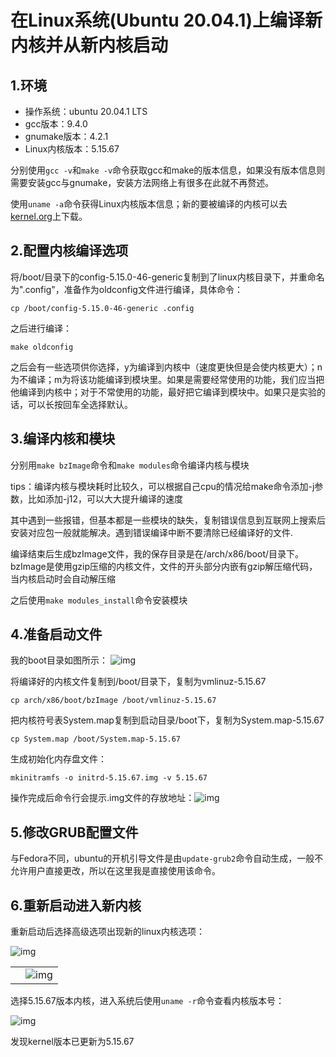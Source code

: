 # 在Linux系统(Ubuntu 20.04.1)上编译新内核并从新内核启动

## 1.环境

- 操作系统：ubuntu 20.04.1 LTS
- gcc版本：9.4.0
- gnumake版本：4.2.1
- Linux内核版本：5.15.67

分别使用`gcc -v`和`make -v`命令获取gcc和make的版本信息，如果没有版本信息则需要安装gcc与gnumake，安装方法网络上有很多在此就不再赘述。

使用`uname -a`命令获得Linux内核版本信息；新的要被编译的内核可以去[kernel.org](kernel.org)上下载。

## 2.配置内核编译选项

将/boot/目录下的config-5.15.0-46-generic复制到了linux内核目录下，并重命名为".config"，准备作为oldconfig文件进行编译，具体命令：

```shell
cp /boot/config-5.15.0-46-generic .config
```

之后进行编译：

```shell
make oldconfig
```

之后会有一些选项供你选择，y为编译到内核中（速度更快但是会使内核更大）；n为不编译；m为将该功能编译到模块里。如果是需要经常使用的功能，我们应当把他编译到内核中；对于不常使用的功能，最好把它编译到模块中。如果只是实验的话，可以长按回车全选择默认。



## 3.编译内核和模块

分别用`make bzImage`命令和`make modules`命令编译内核与模块

tips：编译内核与模块耗时比较久，可以根据自己cpu的情况给make命令添加-j参数，比如添加-j12，可以大大提升编译的速度

其中遇到一些报错，但基本都是一些模块的缺失，复制错误信息到互联网上搜索后安装对应包一般就能解决。遇到错误编译中断不要清除已经编译好的文件.

编译结束后生成bzImage文件，我的保存目录是在/arch/x86/boot/目录下。bzImage是使用gzip压缩的内核文件，文件的开头部分内嵌有gzip解压缩代码，当内核启动时会自动解压缩

之后使用`make modules_install`命令安装模块



## 4.准备启动文件

我的boot目录如图所示： ![img](file:///C:/Users/rainbow/AppData/Local/Temp/msohtmlclip1/01/clip_image002.jpg) 

 将编译好的内核文件复制到/boot/目录下，复制为vmlinuz-5.15.67

```shell
cp arch/x86/boot/bzImage /boot/vmlinuz-5.15.67
```

把内核符号表System.map复制到启动目录/boot下，复制为System.map-5.15.67

```shell
cp System.map /boot/System.map-5.15.67
```

生成初始化内存盘文件：

```shell
mkinitramfs -o initrd-5.15.67.img -v 5.15.67
```

操作完成后命令行会提示.img文件的存放地址：![img](file:///C:/Users/rainbow/AppData/Local/Temp/msohtmlclip1/01/clip_image008.jpg)



## 5.修改GRUB配置文件

与Fedora不同，ubuntu的开机引导文件是由`update-grub2`命令自动生成，一般不允许用户直接更改，所以在这里我是直接使用该命令。



## 6.重新启动进入新内核

重新启动后选择高级选项出现新的linux内核选项：

![img](file:///C:/Users/rainbow/AppData/Local/Temp/msohtmlclip1/01/clip_image010.jpg) 

|      |                                                              |
| ---- | ------------------------------------------------------------ |
|      | ![img](file:///C:/Users/rainbow/AppData/Local/Temp/msohtmlclip1/01/clip_image012.jpg) |




选择5.15.67版本内核，进入系统后使用`uname -r`命令查看内核版本号：

![img](file:///C:/Users/rainbow/AppData/Local/Temp/msohtmlclip1/01/clip_image014.jpg)

发现kernel版本已更新为5.15.67





 

 
